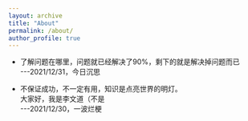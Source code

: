 ```yaml
---
layout: archive
title: "About"
permalink: /about/
author_profile: true
---
```


* 了解问题在哪里，问题就已经解决了90%，剩下的就是解决掉问题而已  
---2021/12/31，今日沉思

* 不保证成功，不一定有用，知识是点亮世界的明灯。  
大家好，我是李文道（不是  
---2021/12/30，一波烂梗
